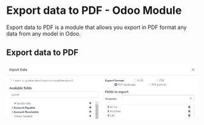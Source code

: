 # Export data to PDF - Odoo Module

Export data to PDF is a module that allows you export in PDF format any data from any model in Odoo.

## Export data to PDF
![Export data to PDF](https://raw.githubusercontent.com/VictorHachard/odoo-modules/15.0/export_pdf/static/description/print_export.png)
